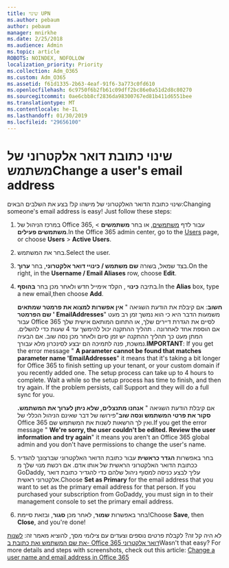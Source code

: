 ```yaml
---
title: שינוי UPN
ms.author: pebaum
author: pebaum
manager: mnirkhe
ms.date: 2/25/2018
ms.audience: Admin
ms.topic: article
ROBOTS: NOINDEX, NOFOLLOW
localization_priority: Priority
ms.collection: Adm_O365
ms.custom: Adm_O365
ms.assetid: f61d1335-2b63-4eaf-91f6-3a773c0fd610
ms.openlocfilehash: 6c9750f6b2fb61c09dff2bc86e0a51d2d8c80270
ms.sourcegitcommit: 0ae6cbb8cf2836da98300767ed81b411d6551bee
ms.translationtype: MT
ms.contentlocale: he-IL
ms.lasthandoff: 01/30/2019
ms.locfileid: "29656100"
---
```

# <a name="change-a-users-email-address"></a><span data-ttu-id="03d93-102">שינוי כתובת דואר אלקטרוני של משתמש</span><span class="sxs-lookup"><span data-stu-id="03d93-102">Change a user's email address</span></span>

<span data-ttu-id="03d93-p101">שינוי כתובת הדואר האלקטרוני של מישהו קל! בצע את השלבים הבאים:</span><span class="sxs-lookup"><span data-stu-id="03d93-p101">Changing someone's email address is easy! Just follow these steps:</span></span>
  
1. <span data-ttu-id="03d93-105">במרכז הניהול של Office 365, עבור לדף [משתמשים](https://go.microsoft.com/fwlink/p/?linkid=834822), או בחר **משתמשים** \> **משתמשים פעילים**.</span><span class="sxs-lookup"><span data-stu-id="03d93-105">In the Office 365 admin center, go to the [Users](https://go.microsoft.com/fwlink/p/?linkid=834822) page, or choose **Users** \> **Active Users**.</span></span>
    
2. <span data-ttu-id="03d93-106">בחר את המשתמש.</span><span class="sxs-lookup"><span data-stu-id="03d93-106">Select the user.</span></span>
    
3. <span data-ttu-id="03d93-107">בצד שמאל, בשורה **שם משתמש / כינויי דואר אלקטרוני**, בחר **ערוך**.</span><span class="sxs-lookup"><span data-stu-id="03d93-107">On the right, in the **Username / Email Aliases** row, choose **Edit**.</span></span>
    
4. <span data-ttu-id="03d93-108">בתיבה **כינוי** , הקלד אימייל חדש ולאחר מכן בחר **בהוסף**.</span><span class="sxs-lookup"><span data-stu-id="03d93-108">In the **Alias** box, type a new email,then choose **Add**.</span></span>
    
    <span data-ttu-id="03d93-p102">**חשוב**: אם קיבלת את הודעת השגיאה " **אין אפשרות למצוא את פרמטר שמתאים שם הפרמטר ' EmailAddresses**" משמעות הדבר היא כי הוא נמשך זמן רב מעט עבור Office 365 לסיים את הגדרת דיירים שלך, או התחום המותאם אישית שלך אם הוספת אחד לאחרונה . תהליך ההתקנה יכול להימשך עד 4 שעות כדי להשלים. המתן מעט כך תהליך ההתקנה יש זמן סיום ולאחר מכן נסה שוב. אם הבעיה נמשכת, פנה לתמיכה הם יבצע לסינכרון מלא עבורך.</span><span class="sxs-lookup"><span data-stu-id="03d93-p102">**IMPORTANT**: If you get the error message " **A parameter cannot be found that matches parameter name 'EmailAddresses**" it means that it's taking a bit longer for Office 365 to finish setting up your tenant, or your custom domain if you recently added one. The setup process can take up to 4 hours to complete. Wait a while so the setup process has time to finish, and then try again. If the problem persists, call Support and they will do a full sync for you.</span></span>
    
    <span data-ttu-id="03d93-113">אם קיבלת הודעת השגיאה " **אנחנו מתנצלים, שלא ניתן לערוך את המשתמש. סקור את פרטי המשתמש ונסה שוב**"פירושו של דבר שאינם הניהול הכללי של Office 365 ואין לך הרשאות לשנות את המשתמש שם.</span><span class="sxs-lookup"><span data-stu-id="03d93-113">If you get the error message " **We're sorry, the user couldn't be edited. Review the user information and try again**" it means you aren't an Office 365 global admin and you don't have permissions to change the user's name.</span></span>
    
5. <span data-ttu-id="03d93-p103">בחר באפשרות **הגדר כראשית** עבור כתובת הדואר האלקטרוני שברצונך להגדיר ככתובת הדואר האלקטרוני הראשית של אותו אדם. אם רכשת מנוי שלך מ GoDaddy, עליך לבצע כניסה למסוף ניהול שלהם כדי להגדיר כתובת דואר אלקטרוני ראשית.</span><span class="sxs-lookup"><span data-stu-id="03d93-p103">Choose **Set as Primary** for the email address that you want to set as the primary email address for that person. If you purchased your subscription from GoDaddy, you must sign in to their management console to set the primary email address.</span></span> 
    
6. <span data-ttu-id="03d93-116">בחר באפשרות **שמור**, לאחר מכן **סגור**, ובזאת סיימת!</span><span class="sxs-lookup"><span data-stu-id="03d93-116">Choose **Save**, then **Close**, and you're done!</span></span>
    
<span data-ttu-id="03d93-p104">לא היה קל זה? לקבלת פרטים נוספים וצעדים עם צילומי מסך, להוציא מאמר זה: [לשנות את שם המשתמש ואת כתובת ב- Office 365 דואר אלקטרוני](https://support.office.com/article/https://support.office.com/article/Change-a-user-name-and-email-address-in-Office-365-fb5ac074-e203-4e1f-9843-b9d1a3e03297.aspx)</span><span class="sxs-lookup"><span data-stu-id="03d93-p104">Wasn't that easy? For more details and steps with screenshots, check out this article: [Change a user name and email address in Office 365](https://support.office.com/article/https://support.office.com/article/Change-a-user-name-and-email-address-in-Office-365-fb5ac074-e203-4e1f-9843-b9d1a3e03297.aspx)</span></span>
  

